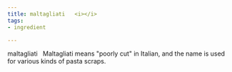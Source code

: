 ```yaml
---
title: maltagliati   <i></i>
tags:
- ingredient

---
```

maltagliati   Maltagliati means "poorly cut" in Italian, and the name is used for various kinds of pasta scraps.

